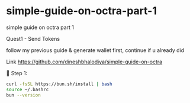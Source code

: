 # simple-guide-on-octra-part-1
simple guide on octra part 1

Quest1 - Send Tokens

follow my previous guide & generate wallet first, continue if u already did

Link https://github.com/dineshbhalodiya/simple-guide-on-octra

🔹 Step 1:

````bash
curl -fsSL https://bun.sh/install | bash
source ~/.bashrc
bun --version
````

